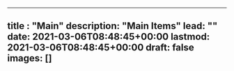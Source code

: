  ---
title : "Main"
description: "Main Items"
lead: ""
date: 2021-03-06T08:48:45+00:00
lastmod: 2021-03-06T08:48:45+00:00
draft: false
images: []
---
